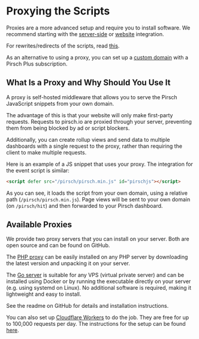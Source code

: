 # Proxying the Scripts

Proxies are a more advanced setup and require you to install software. We recommend starting with the [server-side](/get-started/backend-integration) or [website](/get-started/frontend-integration) integration.

For rewrites/redirects of the scripts, read [this](/faq#can-i-use-vercel-rewrites-redirects-to-proxy-the-scripts).

As an alternative to using a proxy, you can set up a [custom domain](/advanced/custom-domains.md) with a Pirsch Plus subscription.

## What Is a Proxy and Why Should You Use It

A proxy is self-hosted middleware that allows you to serve the Pirsch JavaScript snippets from your own domain.

The advantage of this is that your website will only make first-party requests. Requests to pirsch.io are proxied through your server, preventing them from being blocked by ad or script blockers.

Additionally, you can create rollup views and send data to multiple dashboards with a single request to the proxy, rather than requiring the client to make multiple requests.

Here is an example of a JS snippet that uses your proxy. The integration for the event script is similar:

```html
<script defer src="/pirsch/pirsch.min.js" id="pirschjs"></script>
```

As you can see, it loads the script from your own domain, using a relative path (`/pirsch/pirsch.min.js`). Page views will be sent to your own domain (on `/pirsch/hit`) and then forwarded to your Pirsch dashboard.

## Available Proxies

We provide two proxy servers that you can install on your server. Both are open source and can be found on GitHub.

The [PHP proxy](https://github.com/pirsch-analytics/pirsch-php-proxy) can be easily installed on any PHP server by downloading the latest version and unpacking it on your server.

The [Go server](https://github.com/pirsch-analytics/pirsch-go-proxy) is suitable for any VPS (virtual private server) and can be installed using Docker or by running the executable directly on your server (e.g. using systemd on Linux). No additional software is required, making it lightweight and easy to install.

See the readme on GitHub for details and installation instructions.

You can also set up [Cloudflare Workers](https://workers.cloudflare.com/) to do the job. They are free for up to 100,000 requests per day. The instructions for the setup can be found [here](../advanced/cf-workers).
